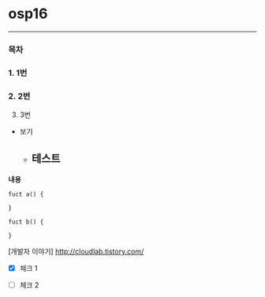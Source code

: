 # osp16

---
### 목차
### 1. 1번
### 2. 2번
3. 3번 
  + 보기
    * 테스트
      - 
      
**내용**
```
fuct a() {

}
```
```
fuct b() {

}
```

[개발자 이야기] <http://cloudlab.tistory.com/>

+ [x] 체크 1
- [ ] 체크 2
